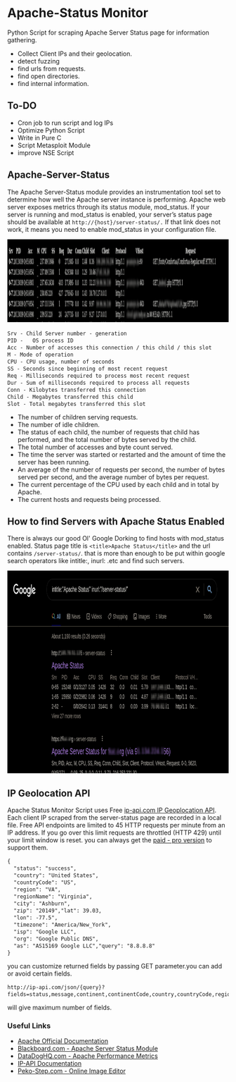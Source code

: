 # Apache-Status Monitor
Python Script for scraping Apache Server Status page for information gathering.
- Collect Client IPs and their geolocation.
- detect fuzzing
- find urls from requests.
- find open directories.
- find internal information.
## To-DO 
- Cron job to run script and log IPs
- Optimize Python Script
- Write in Pure C 
- Script Metasploit Module
- improve NSE Script 
## Apache-Server-Status

The Apache Server-Status module provides an instrumentation tool set to determine how well the Apache server instance is performing.
Apache web server exposes metrics through its status module, mod_status. If your server is running and mod_status is enabled, your server’s status page should be available at ```http://{host}/server-status/.``` If that link does not work, it means you need to enable mod_status in your configuration file.
<p align="center">
<img width="1608" height="188" src="https://github.com/nlkguy/Apache-Status/blob/main/images/apache_stat_01.png">
</p>

```
Srv - Child Server number - generation
PID -	OS process ID
Acc - Number of accesses this connection / this child / this slot
M - Mode of operation
CPU - CPU usage, number of seconds
SS - Seconds since beginning of most recent request
Req - Milliseconds required to process most recent request
Dur - Sum of milliseconds required to process all requests
Conn - Kilobytes transferred this connection
Child - Megabytes transferred this child
Slot - Total megabytes transferred this slot

```

- The number of children serving requests.
- The number of idle children.
- The status of each child, the number of requests that child has performed, and the total number of bytes served by the child.
- The total number of accesses and byte count served.
- The time the server was started or restarted and the amount of time the server has been running.
- An average of the number of requests per second, the number of bytes served per second, and the average number of bytes per request.
- The current percentage of the CPU used by each child and in total by Apache.
- The current hosts and requests being processed.

## How to find Servers with Apache Status Enabled
There is always our good Ol' Google Dorking to find hosts with mod_status enabled. Status page title is ```<title>Apache Status</title>``` and the url contains ```/server-status/```. that is more than enough to be put within google search operators like intitle:, inurl: .etc and find such servers.
<p align="center">
<img width="900" height="460" src="https://github.com/nlkguy/Apache-Status/blob/main/images/dorking0_1.png">
</p>


## IP Geolocation API

Apache Status Monitor Script uses Free [ip-api.com IP Geoplocation API](https://ip-api.com/).
Each client IP scraped from the server-status page are recorded in a local file.
Free API endpoints are limited to 45 HTTP requests per minute from an IP address.
If you go over this limit requests are throttled (HTTP 429) until your limit window is reset.
you can always get the [paid - pro version](https://members.ip-api.com/) to support them.

```
{
  "status": "success",
  "country": "United States",
  "countryCode": "US",
  "region": "VA",
  "regionName": "Virginia",
  "city": "Ashburn",
  "zip": "20149","lat": 39.03,
  "lon": -77.5",
  "timezone": "America/New_York",
  "isp": "Google LLC",
  "org": "Google Public DNS",
  "as": "AS15169 Google LLC","query": "8.8.8.8"
}

```
you can customize returned fields by passing GET parameter.you can add or avoid certain fields.
```
http://ip-api.com/json/{query}?fields=status,message,continent,continentCode,country,countryCode,region,regionName,city,district,zip,lat,lon,timezone,offset,currency,isp,org,as,asname,reverse,mobile,proxy,hosting,query
```
will give maximum number of fields.


### Useful Links

- [Apache Official Documentation](https://httpd.apache.org/docs/2.4/mod/mod_status.html)
- [Blackboard.com - Apache Server Status Module](https://help.blackboard.com/Learn/Administrator/Hosting/Performance_Optimization/Optimization_Apache/Server-Status_Module_Apache)
- [DataDogHQ.com - Apache Performance Metrics](https://www.datadoghq.com/blog/collect-apache-performance-metrics/)
- [IP-API Documentation](https://ip-api.com/docs)
- [Peko-Step.com - Online Image Editor](https://www.peko-step.com/)
